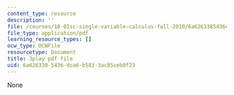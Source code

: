 ```yaml
---
content_type: resource
description: ''
file: /courses/18-01sc-single-variable-calculus-fall-2010/6a6263385436dca6b5833ac85ceb8f23_twzGBqPeW0M.pdf
file_type: application/pdf
learning_resource_types: []
ocw_type: OCWFile
resourcetype: Document
title: 3play pdf file
uid: 6a626338-5436-dca6-b583-3ac85ceb8f23
---
```

None

